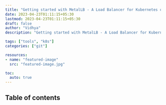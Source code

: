 ```yaml
---
title: "Getting started with MetalLB - A Load Balancer for Kubernetes on Bare Metal"
date: 2023-04-23T01:11:15+05:30
lastmod: 2023-04-23T01:11:15+05:30
draft: false
author: "Vidhya"
description: "Getting started with MetalLB - A Load Balancer for Kubernetes on Bare Metal"

tags: ["tools", "k8s"]
categories: ["git"]

resources:
- name: "featured-image"
  src: "featured-image.jpg"

toc:
  auto: true  
---
```



## Table of contents
